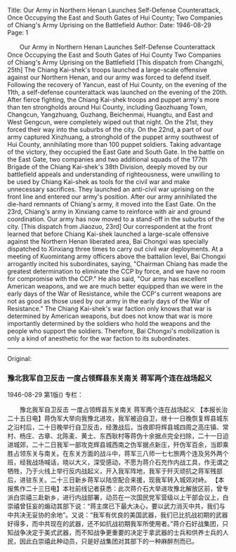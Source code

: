 Title: Our Army in Northern Henan Launches Self-Defense Counterattack, Once Occupying the East and South Gates of Hui County; Two Companies of Chiang's Army Uprising on the Battlefield
Author:
Date: 1946-08-29
Page: 1

　　Our Army in Northern Henan Launches Self-Defense Counterattack
    Once Occupying the East and South Gates of Hui County
    Two Companies of Chiang's Army Uprising on the Battlefield
    [This dispatch from Changzhi, 25th] The Chiang Kai-shek's troops launched a large-scale offensive against our Northern Henan, and our army was forced to defend itself. Following the recovery of Yancun, east of Hui County, on the evening of the 11th, a self-defense counterattack was launched on the evening of the 20th. After fierce fighting, the Chiang Kai-shek troops and puppet army's more than ten strongholds around Hui County, including Gaozhuang Town, Changcun, Yangzhuang, Guzhang, Beichenmai, Huangtu, and East and West Gengcun, were completely wiped out that night. On the 21st, they forced their way into the suburbs of the city. On the 22nd, a part of our army captured Xinzhuang, a stronghold of the puppet army southwest of Hui County, annihilating more than 100 puppet soldiers. Taking advantage of the victory, they occupied the East Gate and South Gate. In the battle on the East Gate, two companies and two additional squads of the 177th Brigade of the Chiang Kai-shek's 38th Division, deeply moved by our battlefield appeals and understanding of righteousness, were unwilling to be used by Chiang Kai-shek as tools for the civil war and make unnecessary sacrifices. They launched an anti-civil war uprising on the front line and entered our army's position. After our army annihilated the die-hard remnants of Chiang's army, it moved into the East Gate. On the 23rd, Chiang's army in Xinxiang came to reinforce with air and ground coordination. Our army has now moved to a stand-off in the suburbs of the city.
    [This dispatch from Jiaozuo, 23rd] Our correspondent at the front learned that before Chiang Kai-shek launched a large-scale offensive against the Northern Henan liberated area, Bai Chongxi was specially dispatched to Xinxiang three times to carry out civil war deployments. At a meeting of Kuomintang army officers above the battalion level, Bai Chongxi arrogantly incited his subordinates, saying, "Chairman Chiang has made the greatest determination to eliminate the CCP by force, and we have no room for compromise with the CCP." He also said, "Our army has excellent American weapons, and we are much better equipped than we were in the early days of the War of Resistance, while the CCP's current weapons are not as good as those used by our army in the early days of the War of Resistance." The Chiang Kai-shek's war faction only knows that war is determined by American weapons, but does not know that war is more importantly determined by the soldiers who hold the weapons and the people who support the soldiers. Therefore, Bai Chongxi's mobilization is only a kind of anesthetic for the war faction to its subordinates.



<hr /> 

Original: 


### 豫北我军自卫反击  一度占领辉县东关南关  蒋军两个连在战场起义

1946-08-29
第1版()
专栏：

　　豫北我军自卫反击
    一度占领辉县东关南关
    蒋军两个连在战场起义
    【本报长治二十五日电】蒋伪军大举向我豫北进攻，我军被迫自卫，继十一日晚恢复辉县城东之沿村后，二十日晚举行自卫反击，经激战后，当夜即将辉县城四周之高庄镇、常村、杨庄、古章、北陈麦、黄土、东西耿村等蒋伪十余据点完全扫除，二十一日迫进城郊，二十二日我军一部攻克辉县城西南之伪军据点新庄，歼伪军百余，当即乘胜占领东关与南关。在东关方面的战斗中，蒋军三八师一七七旅两个连及另外两个班，经我战场喊话，晓以大义，深受感动，不愿为蒋介石充作内战工具，作无谓之牺牲，乃于火线上举行反内战起义，开入我军阵地，我军于歼灭顽抗之蒋军残部后，进驻东关。二十三日新乡蒋军以陆空配合来援，现我军转入城郊对峙。
    【本报焦作二十三日电】本社前线记者获悉：此次蒋介石大举进攻豫北解放区前，曾专派白崇禧三赴新乡，进行内战部署，动员在一次国民党军营级以上干部会议上，白崇禧曾狂妄的煽动其部下说：“蒋主席已下最大决心，要以武力消灭中共，我们与中共决无妥协的余地”。又说：“我军有优良的美国武器，我们已比抗战初期的武器好得多，而中共现在的武器，还不如抗战初期我军所使用者。”蒋介石好战集团，只知战争决定于美式武器，而不知战争更重要的决定于拿武器的士兵和供养士兵的人民，因此白崇禧此种动员，只是好战集团对其部下的一种麻醉剂而已。
